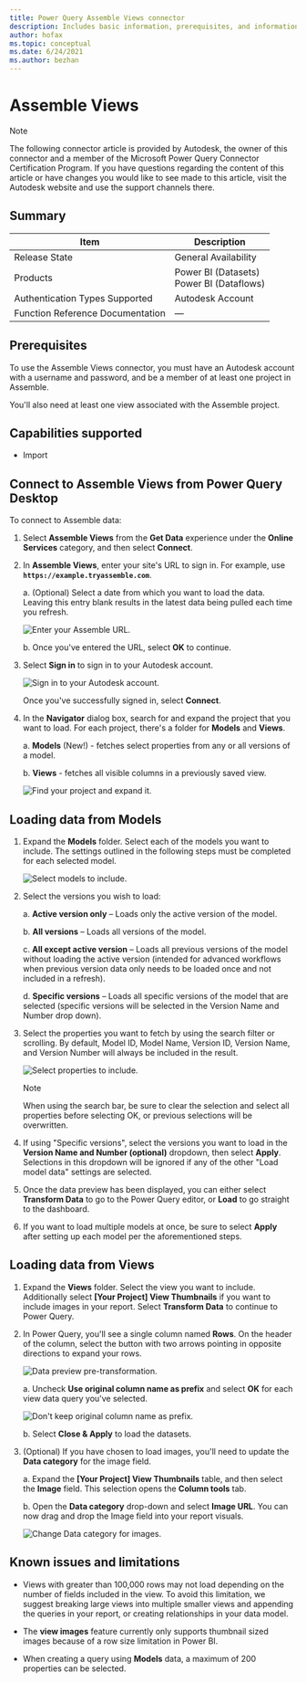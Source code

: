 ```yaml
---
title: Power Query Assemble Views connector
description: Includes basic information, prerequisites, and information on how to connect to your AssembleViews data, along with a list of known issues and limitations.
author: hofax
ms.topic: conceptual
ms.date: 6/24/2021
ms.author: bezhan
---
```


# Assemble Views

>[!Note]
>The following connector article is provided by Autodesk, the owner of this connector and a member of the Microsoft Power Query Connector Certification Program. If you have questions regarding the content of this article or have changes you would like to see made to this article, visit the Autodesk website and use the support channels there.

## Summary

| Item | Description |
| ---- | ----------- |
| Release State | General Availability |
| Products | Power BI (Datasets)<br/>Power BI (Dataflows) |
| Authentication Types Supported | Autodesk Account |
| Function Reference Documentation | &mdash; |

## Prerequisites

To use the Assemble Views connector, you must have an Autodesk account with a username and password, and be a member of at least one project in Assemble.

You'll also need at least one view associated with the Assemble project.

## Capabilities supported

* Import

## Connect to Assemble Views from Power Query Desktop

To connect to Assemble data:

1. Select **Assemble Views** from the **Get Data** experience under the **Online Services** category, and then select **Connect**.

2. In **Assemble Views**, enter your site's URL to sign in. For example, use **`https://example.tryassemble.com`**.

   a. (Optional) Select a date from which you want to load the data. Leaving this entry blank results in the latest data being pulled each time you refresh.

      ![Enter your Assemble URL.](media/assemble-views/assemble-views-url.png)

   b. Once you've entered the URL, select **OK** to continue.

3. Select **Sign in** to sign in to your Autodesk account.

   ![Sign in to your Autodesk account.](media/assemble-views/assemble-views-sign-in.png)

   Once you've successfully signed in, select **Connect**.

4. In the **Navigator** dialog box, search for and expand the project that you want to load. For each project, there's a folder for **Models** and **Views**. 

   a. **Models** (New!) - fetches select properties from any or all versions of a model.

   b. **Views** - fetches all visible columns in a previously saved view.

   ![Find your project and expand it.](media/assemble-views/assemble-views-project-selection.png)

## Loading data from Models

1. Expand the **Models** folder. Select each of the models you want to include. The settings outlined in the following steps must be completed for each selected model.

   ![Select models to include.](media/assemble-views/assemble-views-model-selection.png)

2. Select the versions you wish to load:

   a. **Active version only** – Loads only the active version of the model.

   b. **All versions** – Loads all versions of the model.

   c. **All except active version** – Loads all previous versions of the model without loading the active version (intended for advanced workflows when previous version data only needs to be loaded once and not included in a refresh).

   d. **Specific versions** – Loads all specific versions of the model that are selected (specific versions will be selected in the Version Name and Number drop down).

3. Select the properties you want to fetch by using the search filter or scrolling. By default, Model ID, Model Name, Version ID, Version Name, and Version Number will always be included in the result.

   ![Select properties to include.](media/assemble-views/assemble-views-property-selection.png)

   >[!Note]
   >When using the search bar, be sure to clear the selection and select all properties before selecting OK, or previous selections will be overwritten.

4. If using "Specific versions", select the versions you want to load in the **Version Name and Number (optional)** dropdown, then select **Apply**. Selections in this dropdown will be ignored if any of the other "Load model data" settings are selected.

5. Once the data preview has been displayed, you can either select **Transform Data** to go to the Power Query editor, or **Load** to go straight to the dashboard.

6. If you want to load multiple models at once, be sure to select **Apply** after setting up each model per the aforementioned steps.

## Loading data from Views

1. Expand the **Views** folder. Select the view you want to include. Additionally select **[Your Project] View Thumbnails** if you want to include images in your report. Select **Transform Data** to continue to Power Query.

2. In Power Query, you'll see a single column named **Rows**. On the header of the column, select the button with two arrows pointing in opposite directions to expand your rows.

   ![Data preview pre-transformation.](media/assemble-views/assemble-views-pre-transform.png)

   a. Uncheck **Use original column name as prefix** and select **OK** for each view data query you've selected.

      ![Don't keep original column name as prefix.](media/assemble-views/assemble-views-transform-1.png)

   b. Select **Close & Apply** to load the datasets.

3. (Optional) If you have chosen to load images, you'll need to update the **Data category** for the image field.

   a. Expand the **[Your Project] View Thumbnails** table, and then select the **Image** field.  This selection opens the **Column tools** tab.

   b. Open the **Data category** drop-down and select **Image URL**. You can now drag and drop the Image field into your report visuals.

   ![Change Data category for images.](media/assemble-views/assemble-views-change-data-category.png)

## Known issues and limitations

* Views with greater than 100,000 rows may not load depending on the number of fields included in the view. To avoid this limitation, we suggest breaking large views into multiple smaller views and appending the queries in your report, or creating relationships in your data model.

* The **view images** feature currently only supports thumbnail sized images because of a row size limitation in Power BI.

* When creating a query using **Models** data, a maximum of 200 properties can be selected.
